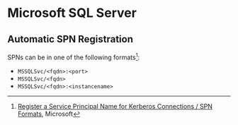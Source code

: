 # Microsoft SQL Server

## Automatic SPN Registration

SPNs can be in one of the following formats[^1]:

- `MSSQLSvc/<fqdn>:<port>`
- `MSSQLSvc/<fqdn>`
- `MSSQLSvc/<fqdn>:<instancename>`

[^1]:
    [Register a Service Principal Name for Kerberos Connections / SPN Formats](http://msdn.microsoft.com/en-us/library/ms191153.aspx#Formats),
    Microsoft

